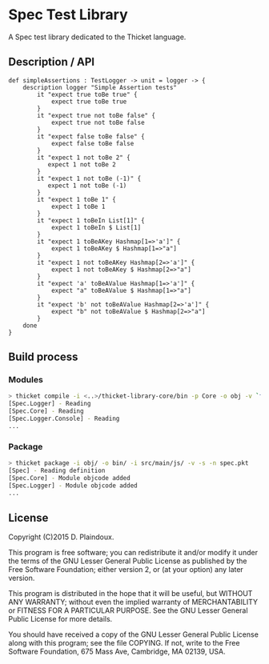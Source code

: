 # Spec Test Library

A Spec test library dedicated to the Thicket language.

## Description / API

```
def simpleAssertions : TestLogger -> unit = logger -> {
    description logger "Simple Assertion tests"
        it "expect true toBe true" {
            expect true toBe true
        }
        it "expect true not toBe false" {
            expect true not toBe false
        }
        it "expect false toBe false" {
            expect false toBe false
        }
        it "expect 1 not toBe 2" {
           expect 1 not toBe 2
        }
        it "expect 1 not toBe (-1)" {
           expect 1 not toBe (-1)
        }
        it "expect 1 toBe 1" {
            expect 1 toBe 1
        }
        it "expect 1 toBeIn List[1]" {
            expect 1 toBeIn $ List[1]
        }
        it "expect 1 toBeAKey Hashmap[1=>'a']" {
            expect 1 toBeAKey $ Hashmap[1=>"a"]
        }
        it "expect 1 not toBeAKey Hashmap[2=>'a']" {
            expect 1 not toBeAKey $ Hashmap[2=>"a"]
        }
        it "expect 'a' toBeAValue Hashmap[1=>'a']" {
            expect "a" toBeAValue $ Hashmap[1=>"a"]
        }
        it "expect 'b' not toBeAValue Hashmap[2=>'a']" {
            expect "b" not toBeAValue $ Hashmap[2=>"a"]
        }  
    done 
}
```

## Build process

### Modules

```sh
> thicket compile -i <..>/thicket-library-core/bin -p Core -o obj -v `find src/main/thicket -name \*.tkt`
[Spec.Logger] - Reading
[Spec.Core] - Reading
[Spec.Logger.Console] - Reading
...
```

### Package

```sh
> thicket package -i obj/ -o bin/ -i src/main/js/ -v -s -n spec.pkt 
[Spec] - Reading definition
[Spec.Core] - Module objcode added
[Spec.Logger] - Module objcode added
...
```

## License

Copyright (C)2015 D. Plaindoux.

This program is  free software; you can redistribute  it and/or modify
it  under the  terms  of  the GNU  Lesser  General  Public License  as
published by  the Free Software  Foundation; either version 2,  or (at
your option) any later version.

This program  is distributed in the  hope that it will  be useful, but
WITHOUT   ANY  WARRANTY;   without  even   the  implied   warranty  of
MERCHANTABILITY  or FITNESS  FOR  A PARTICULAR  PURPOSE.  See the  GNU
Lesser General Public License for more details.

You  should have  received a  copy of  the GNU  Lesser General  Public
License along with  this program; see the file COPYING.  If not, write
to the  Free Software Foundation,  675 Mass Ave, Cambridge,  MA 02139,
USA.


